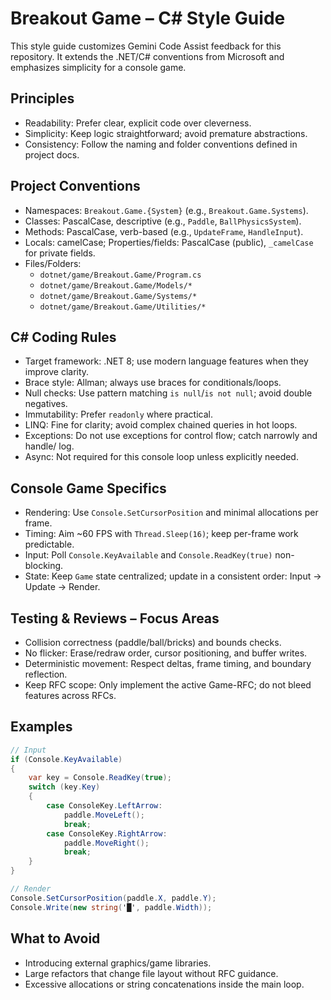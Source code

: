 # Breakout Game – C# Style Guide

This style guide customizes Gemini Code Assist feedback for this repository.
It extends the .NET/C# conventions from Microsoft and emphasizes simplicity for a console game.

## Principles
- Readability: Prefer clear, explicit code over cleverness.
- Simplicity: Keep logic straightforward; avoid premature abstractions.
- Consistency: Follow the naming and folder conventions defined in project docs.

## Project Conventions
- Namespaces: `Breakout.Game.{System}` (e.g., `Breakout.Game.Systems`).
- Classes: PascalCase, descriptive (e.g., `Paddle`, `BallPhysicsSystem`).
- Methods: PascalCase, verb-based (e.g., `UpdateFrame`, `HandleInput`).
- Locals: camelCase; Properties/fields: PascalCase (public), `_camelCase` for private fields.
- Files/Folders:
  - `dotnet/game/Breakout.Game/Program.cs`
  - `dotnet/game/Breakout.Game/Models/*`
  - `dotnet/game/Breakout.Game/Systems/*`
  - `dotnet/game/Breakout.Game/Utilities/*`

## C# Coding Rules
- Target framework: .NET 8; use modern language features when they improve clarity.
- Brace style: Allman; always use braces for conditionals/loops.
- Null checks: Use pattern matching `is null`/`is not null`; avoid double negatives.
- Immutability: Prefer `readonly` where practical.
- LINQ: Fine for clarity; avoid complex chained queries in hot loops.
- Exceptions: Do not use exceptions for control flow; catch narrowly and handle/ log.
- Async: Not required for this console loop unless explicitly needed.

## Console Game Specifics
- Rendering: Use `Console.SetCursorPosition` and minimal allocations per frame.
- Timing: Aim ~60 FPS with `Thread.Sleep(16)`; keep per-frame work predictable.
- Input: Poll `Console.KeyAvailable` and `Console.ReadKey(true)` non-blocking.
- State: Keep `Game` state centralized; update in a consistent order: Input → Update → Render.

## Testing & Reviews – Focus Areas
- Collision correctness (paddle/ball/bricks) and bounds checks.
- No flicker: Erase/redraw order, cursor positioning, and buffer writes.
- Deterministic movement: Respect deltas, frame timing, and boundary reflection.
- Keep RFC scope: Only implement the active Game-RFC; do not bleed features across RFCs.

## Examples
```csharp
// Input
if (Console.KeyAvailable)
{
    var key = Console.ReadKey(true);
    switch (key.Key)
    {
        case ConsoleKey.LeftArrow:
            paddle.MoveLeft();
            break;
        case ConsoleKey.RightArrow:
            paddle.MoveRight();
            break;
    }
}

// Render
Console.SetCursorPosition(paddle.X, paddle.Y);
Console.Write(new string('█', paddle.Width));
```

## What to Avoid
- Introducing external graphics/game libraries.
- Large refactors that change file layout without RFC guidance.
- Excessive allocations or string concatenations inside the main loop.

